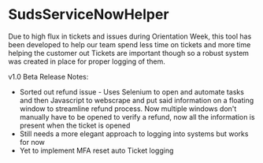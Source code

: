 # SudsServiceNowHelper
Due to high flux in tickets and issues during Orientation Week, this tool has been developed to help our team spend less time on tickets and more time helping the customer out
Tickets are important though so a robust system was created in place for proper logging of them.

v1.0 Beta Release Notes:
 - Sorted out refund issue - Uses Selenium to open and automate tasks and then Javascript to webscrape and put said information on a floating window to streamline refund process. Now multiple windows don't manually have to be opened to verify a refund, now all the information is present when the ticket is opened
 - Still needs a more elegant approach to logging into systems but works for now
 - Yet to implement MFA reset auto Ticket logging
